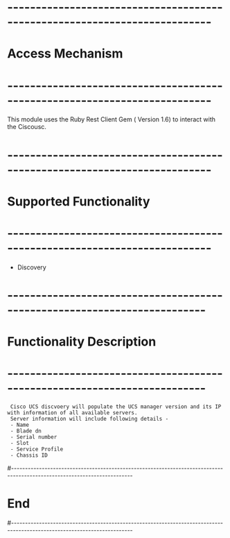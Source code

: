 # --------------------------------------------------------------------------
# Access Mechanism 
# --------------------------------------------------------------------------
 
This module uses the  Ruby Rest Client Gem ( Version 1.6) to interact with the Ciscousc.
 
# --------------------------------------------------------------------------
#  Supported Functionality
# --------------------------------------------------------------------------

- Discovery

# -------------------------------------------------------------------------
# Functionality Description
# -------------------------------------------------------------------------
       
     Cisco UCS discvoery will populate the UCS manager version and its IP with information of all available servers.
	 Server information will include following details - 
	 - Name
	 - Blade dn
	 - Serial number
	 - Slot
	 - Service Profile
	 - Chassis ID

#-------------------------------------------------------------------------------------------------------------------------
# End
#-------------------------------------------------------------------------------------------------------------------------
 